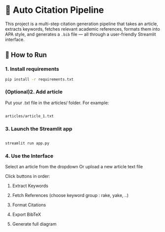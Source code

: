 # 🧠 Auto Citation Pipeline

This project is a multi-step citation generation pipeline that takes an article, extracts keywords, fetches relevant academic references, formats them into APA style, and generates a `.bib` file — all through a user-friendly Streamlit interface.


## 🚀 How to Run

### 1. Install requirements

```bash
pip install -r requirements.txt
```

### (Optional)2. Add article
Put your .txt file in the articles/ folder. For example:

```bash

articles/article_1.txt
```

### 3. Launch the Streamlit app
```bash

streamlit run app.py
```

### 4. Use the Interface

Select an article from the dropdown Or upload a new article text file

Click buttons in order:

1. Extract Keywords

2. Fetch References (choose keyword group : rake, yake, ..)

3. Format Citations

4. Export BibTeX

5. Generate full diagram


